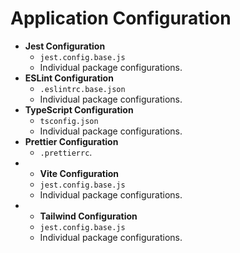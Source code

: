 # Application Configuration
- **Jest Configuration**
  - `jest.config.base.js`
  - Individual package configurations.
- **ESLint Configuration**
  - `.eslintrc.base.json`
  - Individual package configurations.
- **TypeScript Configuration**
  - `tsconfig.json`
  - Individual package configurations.  
- **Prettier Configuration**
  - `.prettierrc`.
- - **Vite Configuration**
  - `jest.config.base.js`
  - Individual package configurations.
- - **Tailwind Configuration**
  - `jest.config.base.js`
  - Individual package configurations.